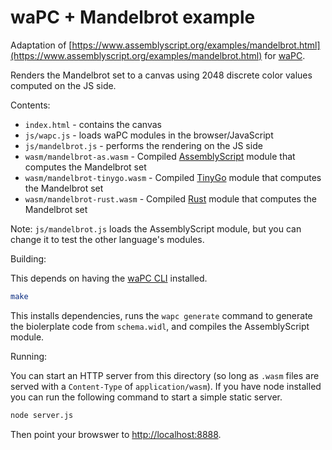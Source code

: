 # waPC + Mandelbrot example

Adaptation of [https://www.assemblyscript.org/examples/mandelbrot.html](https://www.assemblyscript.org/examples/mandelbrot.html) for [waPC](https://github.com/wapc).

Renders the Mandelbrot set to a canvas using 2048 discrete color values computed on the JS side.

Contents:

* `index.html` - contains the canvas
* `js/wapc.js` - loads waPC modules in the browser/JavaScript
* `js/mandelbrot.js` - performs the rendering on the JS side
* `wasm/mandelbrot-as.wasm` - Compiled [AssemblyScript](https://www.assemblyscript.org/) module that computes the Mandelbrot set
* `wasm/mandelbrot-tinygo.wasm` - Compiled [TinyGo](https://tinygo.org/) module that computes the Mandelbrot set
* `wasm/mandelbrot-rust.wasm` - Compiled [Rust](https://www.rust-lang.org/) module that computes the Mandelbrot set

Note: `js/mandelbrot.js` loads the AssemblyScript module, but you can change it to test the other language's modules.

Building:

This depends on having the [waPC CLI](https://github.com/wapc/cli.git) installed.

```sh
make
```

This installs dependencies, runs the `wapc generate` command to generate the biolerplate code from `schema.widl`, and compiles the AssemblyScript module.

Running:

You can start an HTTP server from this directory (so long as `.wasm` files are served with a `Content-Type` of `application/wasm`). If you have node installed you can run the following command to start a simple static server.

```sh
node server.js
```

Then point your browswer to [http://localhost:8888](http://localhost:8888).